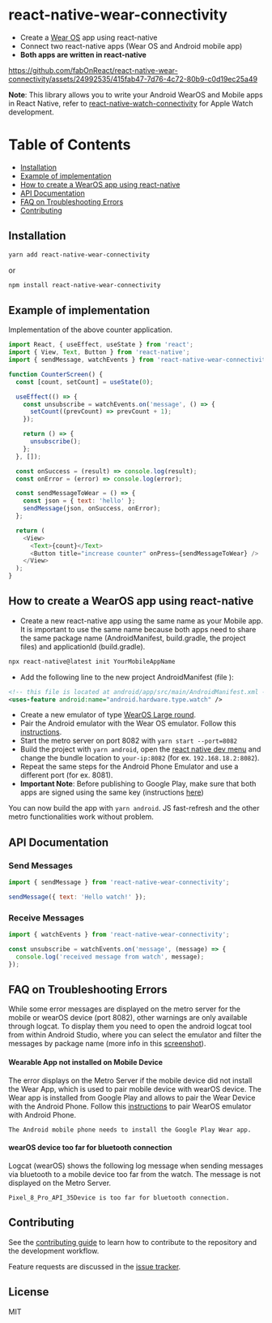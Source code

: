 # react-native-wear-connectivity

- Create a [Wear OS][1] app using react-native
- Connect two react-native apps (Wear OS and Android mobile app)
- **Both apps are written in react-native**

https://github.com/fabOnReact/react-native-wear-connectivity/assets/24992535/415fab47-7d76-4c72-80b9-c0d19ec25a49

**Note**: This library allows you to write your Android WearOS and Mobile apps in React Native, refer to [react-native-watch-connectivity][2] for Apple Watch development.

[1]: https://wearos.google.com
[2]: https://github.com/mtford90/react-native-watch-connectivity

# Table of Contents

- [Installation](#installation)
- [Example of implementation](#example-of-implementation)
- [How to create a WearOS app using react-native](#how-to-create-a-wearos-app-using-react-native)
- [API Documentation](#api-documentation)
- [FAQ on Troubleshooting Errors](#faq-on-troubleshooting-errors)
- [Contributing](#contributing)

## Installation

```sh
yarn add react-native-wear-connectivity
```

or

```sh
npm install react-native-wear-connectivity
```

## Example of implementation

Implementation of the above counter application.

```js
import React, { useEffect, useState } from 'react';
import { View, Text, Button } from 'react-native';
import { sendMessage, watchEvents } from 'react-native-wear-connectivity';

function CounterScreen() {
  const [count, setCount] = useState(0);

  useEffect(() => {
    const unsubscribe = watchEvents.on('message', () => {
      setCount((prevCount) => prevCount + 1);
    });

    return () => {
      unsubscribe();
    };
  }, []);

  const onSuccess = (result) => console.log(result);
  const onError = (error) => console.log(error);

  const sendMessageToWear = () => {
    const json = { text: 'hello' };
    sendMessage(json, onSuccess, onError);
  };

  return (
    <View>
      <Text>{count}</Text>
      <Button title="increase counter" onPress={sendMessageToWear} />
    </View>
  );
}
```

## How to create a WearOS app using react-native

- Create a new react-native app using the same name as your Mobile app.
  It is important to use the same name because both apps need to share the same package name (AndroidManifest, build.gradle, the project files) and applicationId (build.gradle).

```sh
npx react-native@latest init YourMobileAppName
```

- Add the following line to the new project AndroidManifest (file ):

```xml
<!-- this file is located at android/app/src/main/AndroidManifest.xml -->
<uses-feature android:name="android.hardware.type.watch" />
```

- Create a new emulator of type [WearOS Large round][22].
- Pair the Android emulator with the Wear OS emulator. Follow this [instructions][21].
- Start the metro server on port 8082 with `yarn start --port=8082`
- Build the project with `yarn android`, open the [react native dev menu][23] and change the bundle location to `your-ip:8082` (for ex. `192.168.18.2:8082`).
- Repeat the same steps for the Android Phone Emulator and use a different port (for ex. 8081).
- **Important Note**: Before publishing to Google Play, make sure that both apps are signed using the same key (instructions [here][20])

You can now build the app with `yarn android`. JS fast-refresh and the other metro functionalities work without problem.

[20]: https://reactnative.dev/docs/next/signed-apk-android
[21]: https://developer.android.com/training/wearables/get-started/connect-phone
[22]: https://gist.github.com/assets/24992535/f6cb9f84-dc50-492b-963d-6d9e9396f451 'wear os large round'
[23]: https://reactnative.dev/docs/debugging

## API Documentation

### Send Messages

```js
import { sendMessage } from 'react-native-wear-connectivity';

sendMessage({ text: 'Hello watch!' });
```

### Receive Messages

```js
import { watchEvents } from 'react-native-wear-connectivity';

const unsubscribe = watchEvents.on('message', (message) => {
  console.log('received message from watch', message);
});
```

## FAQ on Troubleshooting Errors

While some error messages are displayed on the metro server for the mobile or wearOS device (port 8082), other warnings are only available through logcat.
To display them you need to open the android logcat tool from within Android Studio, where you can select the emulator and filter the messages by package name (more info in this [screenshot][41]).

[41]: https://github.com/user-attachments/assets/87016f71-782d-4f28-88dc-2c5d013eae2f

#### Wearable App not installed on Mobile Device

The error displays on the Metro Server if the mobile device did not install the Wear App, which is used to pair mobile device with wearOS device.
The Wear app is installed from Google Play and allows to pair the Wear Device with the Android Phone. Follow this [instructions][21] to pair WearOS emulator with Android Phone.

```
The Android mobile phone needs to install the Google Play Wear app.
```

#### wearOS device too far for bluetooth connection

Logcat (wearOS) shows the following log message when sending messages via bluetooth to a mobile device too far from the watch. The message is not displayed on the Metro Server.

```
Pixel_8_Pro_API_35Device is too far for bluetooth connection.
```

## Contributing

See the [contributing guide](CONTRIBUTING.md) to learn how to contribute to the repository and the development workflow.

Feature requests are discussed in the [issue tracker][40].

[40]: https://github.com/fabOnReact/react-native-wear-connectivity/issues

## License

MIT
